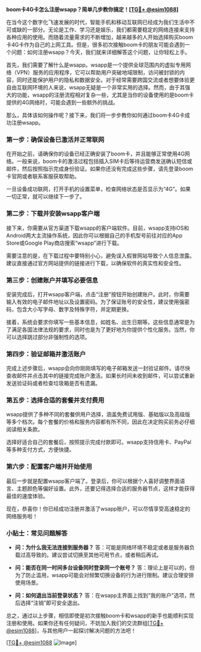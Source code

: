 **boom卡4G卡怎么注册wsapp？简单几步教你搞定！[[TG💪+ @esim1088](https://t.me/s/esim1088)]**

在当今这个数字化飞速发展的时代，智能手机和移动互联网已经成为我们生活中不可或缺的一部分。无论是工作、学习还是娱乐，我们都需要稳定的网络连接来支持各种应用的使用。而随着流量需求的不断增加，越来越多的人开始选择购买boom卡4G卡作为自己的上网工具。但是，很多初次接触boom卡的朋友可能会遇到一个问题：如何注册wsapp？今天，我们就来详细解答这个问题，让你轻松上手。

首先，我们需要了解什么是wsapp。wsapp是一个提供全球范围内的虚拟专用网络（VPN）服务的应用程序，它可以帮助用户突破地域限制，访问被封锁的内容，同时还能保护用户的隐私和数据安全。对于经常需要跨国交流或者想要体验更自由互联网环境的人来说，wsapp无疑是一个非常实用的选择。然而，由于其强大的功能，wsapp的注册流程相对复杂一些，尤其是当你的设备使用的是boom卡提供的4G网络时，可能会遇到一些额外的挑战。

那么，具体该如何操作呢？接下来，我们将一步步教你如何通过boom卡4G卡成功注册wsapp。

### 第一步：确保设备已激活并正常联网

在开始之前，请确保你的设备已经正确安装了boom卡，并且能够正常使用4G网络。一般来说，boom卡的激活过程包括插入SIM卡后等待运营商发送确认短信或邮件，然后按照指示完成身份验证。如果你还没有完成这些步骤，请先登录boom卡官网或者联系客服获取帮助。

一旦设备成功联网，打开手机的设置菜单，检查网络状态是否显示为“4G”。如果一切正常，就可以继续下一步了。

### 第二步：下载并安装wsapp客户端

接下来，你需要从官方渠道下载wsapp的客户端软件。目前，wsapp支持iOS和Android两大主流操作系统，因此你可以根据自己的手机型号前往对应的App Store或Google Play商店搜索“wsapp”进行下载。

需要注意的是，在下载过程中要特别小心，避免误入假冒网站导致个人信息泄露。建议直接通过官方网站提供的链接进行下载，以确保软件的真实性和安全性。

### 第三步：创建账户并填写必要信息

安装完成后，打开wsapp客户端，点击“注册”按钮开始创建账户。此时，你需要输入有效的电子邮件地址以及设置密码。为了保证账号的安全性，建议使用强密码，包含大小写字母、数字及特殊字符，并定期更换。

接着，系统会要求你填写一些基本信息，如姓名、出生日期等。这些信息通常是为了满足各国法律法规的要求，同时也是为了更好地为你提供个性化服务。当然，你可以选择跳过部分非强制性的选项。

### 第四步：验证邮箱并激活账户

完成上述步骤后，wsapp会向你刚刚填写的电子邮箱发送一封验证邮件。请尽快查收邮件并点击其中的链接完成账户激活。如果长时间未收到邮件，可以尝试重新发送验证码或者检查垃圾箱是否有遗漏。

### 第五步：选择合适的套餐并支付费用

wsapp提供了多种不同的套餐供用户选择，涵盖免费试用版、基础版以及高级版等多个档次。每个套餐的价格和服务内容都有所不同，因此在决定购买前务必仔细阅读相关条款。

选择好适合自己的套餐后，按照提示完成付款即可。wsapp支持信用卡、PayPal等多种支付方式，方便快捷。

### 第六步：配置客户端并开始使用

最后一步就是配置wsapp客户端了。登录后，你可以根据个人喜好调整界面语言、主题颜色等偏好设置。此外，还要记得选择合适的服务器节点，这样才能获得最佳的速度体验。

现在，恭喜你！你已经成功注册并激活了wsapp账户，可以尽情享受高速稳定的网络服务啦！

### 小贴士：常见问题解答

- **问：为什么我无法连接到服务器？**
  答：可能是网络环境不稳定或者是服务器负载过高导致的。建议尝试切换至其他可用节点，或者稍后再试。

- **问：能否在同一时间多台设备同时登录同一个账号？**
  答：理论上是可以的，但为了防止滥用，wsapp可能会对频繁切换设备的行为进行限制。建议合理安排使用场景。

- **问：如何退出当前登录状态？**
  答：在wsapp主界面上找到“我的账户”选项，然后选择“注销”即可安全退出。

总之，通过以上步骤，相信即使是初次接触boom卡和wsapp的新手也能顺利实现注册和使用。如果你还有任何疑问，不妨加入我们的交流群组[[TG💪+ @esim1088](https://t.me/s/esim1088)]，与其他用户一起探讨解决问题的方法吧！

[[TG💪+ @esim1088](https://t.me/s/esim1088) ![Image](https://i.postimg.cc/4NQfJmqS/Snipaste-2025-05-13-00-14-12.png)]